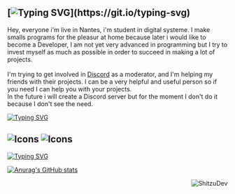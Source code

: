 [![Typing SVG](https://readme-typing-svg.herokuapp.com?font=Fira+Code&pause=1000&color=11DABF&width=435&lines=Hi!+i'm+Shitzu.)](https://git.io/typing-svg)
---
Hey, everyone i'm live in Nantes, i'm student in digital systeme. I make smalls programs for the pleasur at home because later i would like to become a Developer, I am not yet very advanced in programming but I try to invest myself as much as possible in order to succeed in making a lot of projects. </br>
</br> I'm trying to get involved in [Discord](https://discord.com/) as a moderator, and I'm helping my friends with their projects. I can be a very helpful and useful person so if you need I can help you with your projects. </br>
In the future i will create a Discord server but for the moment I don't do it because I don't see the need.




[![Typing SVG](https://readme-typing-svg.herokuapp.com?font=Fira+Code&duration=1&pause=1000&color=00599C&width=435&lines=Languages)](https://git.io/typing-svg) 

![Icons](https://skillicons.dev/icons?i=cpp) ![Icons](https://skillicons.dev/icons?i=md) </br>
---



[![Typing SVG](https://readme-typing-svg.herokuapp.com?font=Fira+Code&duration=1&pause=1000&color=70A4FC&width=435&lines=Stats)](https://git.io/typing-svg)


[![Anurag's GitHub stats](https://github-readme-stats.vercel.app/api?username=ShitzuDev&theme=tokyonight)](https://github.com/ShitzuDev/github-readme-stats) <p><img align="right" src="https://github-readme-streak-stats.herokuapp.com/?user=ShitzuDev&theme=tokyonight&hide_border=true" alt="ShitzuDev" /></p> 

